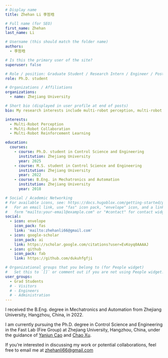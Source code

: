 ```yaml
---
# Display name
title: Zhehan Li 李哲晗

# Full name (for SEO)
first_name: Zhehan
last_name: Li

# Username (this should match the folder name)
authors:
  - 李哲晗

# Is this the primary user of the site?
superuser: false

# Role / position: Graduate Student / Research Intern / Engineer / Postdoc Researcher
role: Ph.D. student

# Organizations / Affiliations
organizations:
  - name: Zhejiang University

# Short bio (displayed in user profile at end of posts)
bio: My research interests include multi-robot perception, multi-robot collaboration, and multi-robot reinforcement learning.

interests:
  - Multi-Robot Perception
  - Multi-Robot Collaboration
  - Multi-Robot Reinforcement Learning

education:
  courses:
    - course: Ph.D. student in Control Science and Engineering
      institution: Zhejiang University
      year: 2025
    - course: M.S. student in Control Science and Engineering
      institution: Zhejiang University
      year: 2022
    - course: B.Eng. in Mechatronics and Automation
      institution: Zhejiang University
      year: 2018

# Social / Academic Networking
# For available icons, see: https://docs.hugoblox.com/getting-started/page-builder/#icons
#   For an email link, use "fas" icon pack, "envelope" icon, and a link in the
#   form "mailto:your-email@example.com" or "#contact" for contact widget.
social:
  - icon: envelope
    icon_pack: fas
    link: 'mailto:zhehanli66@gmail.com'
  - icon: google-scholar
    icon_pack: ai
    link: https://scholar.google.com/citations?user=EvKoyq0AAAAJ
  - icon: github
    icon_pack: fab
    link: https://github.com/dukuhfgfji

# Organizational groups that you belong to (for People widget)
#   Set this to `[]` or comment out if you are not using People widget.
user_groups:
  - Grad Students
  # - Visitors
  # - Engineers
  # - Administration
---
```


I received the B.Eng. degree in Mechatronics and Automation from Zhejiang University, Hangzhou, China, in 2022.

I am currently pursuing the Ph.D. degree in Control Science and Engineering in the Fast Lab (Fire Group) at Zhejiang University, Hangzhou, China, under the guidance of [Yanjun Cao](http://zju-fast.com/research-group/yanjun-cao/) and [Chao Xu](http://zju-fast.com/research-group/chao-xu/).

If you’re interested in discussing my work or potential collaborations, feel free to email me at <zhehanli66@gmail.com>